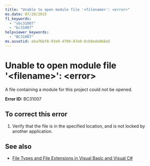 ```yaml
---
title: "Unable to open module file '<filename>': <error>"
ms.date: 07/20/2015
f1_keywords: 
  - "vbc31007"
  - "bc31007"
helpviewer_keywords: 
  - "BC31007"
ms.assetid: eba76bf8-93e9-4709-87e0-0cb9ade868a5
---
```

# Unable to open module file '\<filename>': \<error>
A file containing a module for this project could not be opened.  
  
 **Error ID:** BC31007  
  
## To correct this error  
  
1. Verify that the file is in the specified location, and is not locked by another application.  
  
## See also

- [File Types and File Extensions in Visual Basic and Visual C#](/previous-versions/visualstudio/visual-studio-2010/8k0zafxb(v=vs.100))

